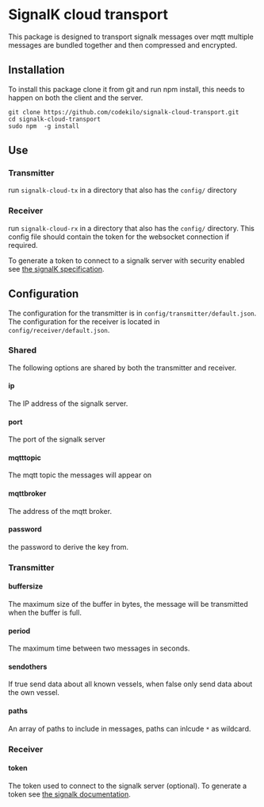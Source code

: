 # SignalK cloud transport

This package is designed to transport signalk messages over mqtt multiple messages are bundled together and then compressed and encrypted.

## Installation

To install this package clone it from git and run npm install, this needs to happen on both the client and the server.

```
git clone https://github.com/codekilo/signalk-cloud-transport.git
cd signalk-cloud-transport
sudo npm  -g install
```

## Use 

### Transmitter
run `signalk-cloud-tx` in a directory that also has the `config/` directory

### Receiver
run `signalk-cloud-rx` in a directory that also has the `config/` directory. This config file should contain the token for the websocket connection if required.

To generate a token to connect to a signalk server with security enabled see [the signalK specification](https://signalk.org/specification/1.3.0/doc/access_requests.html).

## Configuration

The configuration for the transmitter is in `config/transmitter/default.json`. The configuration for the receiver is located in `config/receiver/default.json`.

### Shared

The following options are shared by both the transmitter and receiver.
#### ip 
The IP address of the signalk server.
#### port
The port of the signalk server 
#### mqtttopic
The mqtt topic the messages will appear on
#### mqttbroker
The address of the mqtt broker.
#### password
the password to derive the key from.

### Transmitter
#### buffersize
The maximum size of the buffer in bytes, the message will be transmitted when the buffer is full.
#### period
The maximum time between two messages in seconds.
#### sendothers
If true send data about all known vessels, when false only send data about the own vessel.
#### paths
An array of paths to include in messages, paths can inlcude `*` as wildcard.

### Receiver
#### token
The token used to connect to the signalk server (optional). To generate a token see [the signalk documentation](https://signalk.org/specification/1.3.0/doc/access_requests.html#device-requests).
